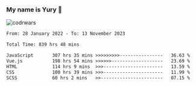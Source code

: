 ### My name is Yury 👋 
![codrwars](https://www.codewars.com/users/litury/badges/micro) 


<!--START_SECTION:waka-->

```txt
From: 28 January 2022 - To: 13 November 2023

Total Time: 839 hrs 48 mins

JavaScript       307 hrs 35 mins >>>>>>>>>----------------   36.63 %
Vue.js           198 hrs 54 mins >>>>>>-------------------   23.69 %
HTML             114 hrs 9 mins  >>>----------------------   13.59 %
CSS              100 hrs 39 mins >>>----------------------   11.99 %
SCSS             60 hrs 2 mins   >>-----------------------   07.15 %
```

<!--END_SECTION:waka-->

